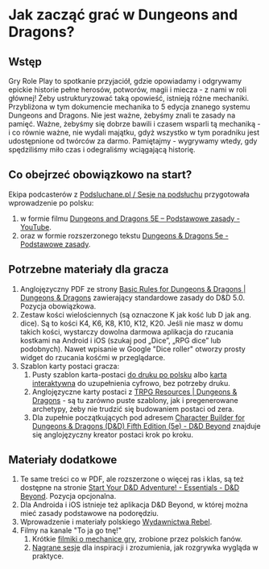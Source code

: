 # Jak zacząć grać w Dungeons and Dragons?
## Wstęp
Gry Role Play to spotkanie przyjaciół, gdzie opowiadamy i odgrywamy epickie historie pełne herosów, potworów, magii i miecza - z nami w roli głównej! Żeby ustrukturyzować taką opowieść, istnieją różne mechaniki. Przybliżona w tym dokumencie mechanika to 5 edycja znanego systemu Dungeons and Dragons. Nie jest ważne, żebyśmy znali te zasady na pamięć. Ważne, żebyśmy się dobrze bawili i czasem wsparli tą mechaniką - i co równie ważne, nie wydali majątku, gdyż wszystko w tym poradniku jest udostępnione od twórców za darmo. 
Pamiętajmy - wygrywamy wtedy, gdy spędziliśmy miło czas i odegraliśmy wciągającą historię.

## Co obejrzeć obowiązkowo na start?
Ekipa podcasterów z [Podsluchane.pl / Sesje na podsłuchu](https://www.podsluchane.pl/napodsluchu/) przygotowała wprowadzenie po polsku:
1. w formie filmu [Dungeons and Dragons 5E – Podstawowe zasady - YouTube](https://youtu.be/xgCn1Ps8pz8).
2. oraz w formie rozszerzonego tekstu [Dungeons & Dragons 5e - Podstawowe zasady](https://patronite.pl/post/10312/dungeons-dragons-5e-podstawowe-zasady).
	
## Potrzebne materiały dla gracza
1. Anglojęzyczny PDF ze strony [Basic Rules for Dungeons & Dragons | Dungeons & Dragons](https://dnd.wizards.com/articles/features/basicrules) zawierający standardowe zasady do D&D 5.0. Pozycja obowiązkowa.
3. Zestaw kości wielościennych (są oznaczone K jak kość lub D jak ang. dice). Są to kości K4, K6, K8, K10, K12, K20. Jeśli nie masz w domu takich kości, wystarczy dowolna darmowa aplikacja do rzucania kostkami na Android i iOS (szukaj pod „Dice”, „RPG dice” lub podobnych). Nawet wpisanie w Google "Dice roller" otworzy prosty widget do rzucania kośćmi w przeglądarce. 
4. Szablon karty postaci gracza:
	1. Pusty szablon karta-postaci [do druku po polsku](https://www.rebel.pl/dnd/download/) albo [karta interaktywna](https://www.rebel.pl/dnd/download/karta-postaci-interaktywna) do uzupełnienia cyfrowo, bez potrzeby druku.
	2. Anglojęzyczne karty postaci z [TRPG Resources | Dungeons & Dragons](https://dnd.wizards.com/products/tabletop-games/trpg-resources/trpg-resources) - są tu zarówno puste szablony, jak i pregenerowane archetypy, żeby nie trudzić się budowaniem postaci od zera.
	3. Dla zupełnie początkujących pod adresem [Character Builder for Dungeons & Dragons (D&D) Fifth Edition (5e) - D&D Beyond](https://www.dndbeyond.com/characters/builder#/) znajduje się anglojęzyczny kreator postaci krok po kroku.


## Materiały dodatkowe 
1. Te same treści co w PDF, ale rozszerzone o więcej ras i klas, są też dostępne na stronie [Start Your D&D Adventure! - Essentials - D&D Beyond](https://www.dndbeyond.com/essentials). Pozycja opcjonalna.
2. Dla Androida i iOS istnieje też aplikacja D&D Beyond, w której można mieć zasady podstawowe na podorędziu.
2. Wprowadzenie i materiały polskiego [Wydawnictwa Rebel](https://www.rebel.pl/dnd/).
3. Filmy na kanale "To ja go tnę!"
	1. Krótkie [filmiki o mechanice gry](https://www.youtube.com/playlist?list=PLXQV7yBcVcXrMPrkfz5HmjE0I6cbvHsqz), zrobione przez polskich fanów. 
	2. [Nagrane sesje](https://www.youtube.com/channel/UCTZElUg9RC3dMAkvUvi3rRg/playlists?view=50&sort=dd&shelf_id=3) dla inspiracji i zrozumienia, jak rozgrywka wygląda w praktyce.  
